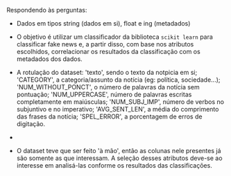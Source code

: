 Respondendo às perguntas:
- Dados em tipos string (dados em si), float e ing (metadados)
- O objetivo é utilizar um classificador da biblioteca `scikit learn` para classificar fake news e, a partir disso, com base nos atributos escolhidos, correlacionar os resultados da classificação com os metadados dos dados.

- A rotulação do dataset: 'texto', sendo o texto da notpicia em si; 'CATEGORY', a categoria/assunto da notícia (eg: política, sociedade...); 'NUM_WITHOUT_PONCT', o número de palavras da notícia sem pontuação; 'NUM_UPPERCASE', número de palavras escritas completamente em maiúsculas; 'NUM_SUBJ_IMP', número de verbos no subjuntivo e no imperativo; 'AVG_SENT_LEN', a média do comprimento das frases da notícia; 'SPEL_ERROR', a porcentagem de erros de digitação.

- 

- O dataset teve que ser feito 'à mão', então as colunas nele presentes já são somente as que interessam. A seleção desses atributos deve-se ao interesse em analisá-las conforme os resultados das classificações.
